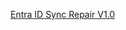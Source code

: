 <A href="https://github.com/MystikalGinger/EntraIDSyncRepair/releases/tag/Powershell"> Entra ID Sync Repair V1.0 </a>

